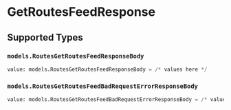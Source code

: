 # GetRoutesFeedResponse


## Supported Types

### `models.RoutesGetRoutesFeedResponseBody`

```python
value: models.RoutesGetRoutesFeedResponseBody = /* values here */
```

### `models.RoutesGetRoutesFeedBadRequestErrorResponseBody`

```python
value: models.RoutesGetRoutesFeedBadRequestErrorResponseBody = /* values here */
```

